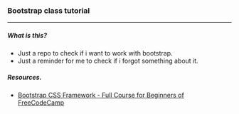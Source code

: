 ### Bootstrap class tutorial

---

##### What is this?

- Just a repo to check if i want to work with bootstrap.
- Just a reminder for me to check if i forgot something about it.

##### Resources.

- [ Bootstrap CSS Framework - Full Course for Beginners of FreeCodeCamp ](https://youtu.be/-qfEOE4vtxE?si=SZBu2A0yer5NyRQh)

